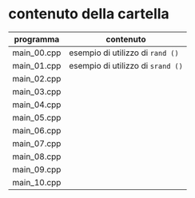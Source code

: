 # contenuto della cartella

   | programma | contenuto |
   | -------------| -------------|
   | main_00.cpp | esempio di utilizzo di ```rand ()``` |
   | main_01.cpp | esempio di utilizzo di ```srand ()```|
   | main_02.cpp | |
   | main_03.cpp | |
   | main_04.cpp | |
   | main_05.cpp | |
   | main_06.cpp | |
   | main_07.cpp | |
   | main_08.cpp | |
   | main_09.cpp | |
   | main_10.cpp | |
